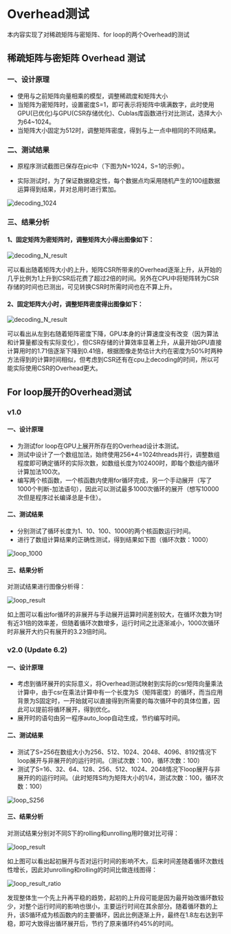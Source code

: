 # Overhead测试

本内容实现了对稀疏矩阵与密矩阵、for loop的两个Overhead的测试

## 稀疏矩阵与密矩阵 Overhead 测试

### 一、设计原理

- 使用与之前矩阵向量相乘的模型，调整稀疏度和矩阵大小
- 当矩阵为密矩阵时，设置密度S=1，即可表示将矩阵中填满数字，此时使用GPU(已优化)与GPU(CSR存储优化)、Cublas库函数进行对比测试，选择大小为64~1024。
- 当矩阵大小固定为512时，调整矩阵密度，得到与上一点中相同的不同结果。

### 二、测试结果

* 原程序测试截图已保存在pic中（下图为N=1024，S=1的示例）。

* 实际测试时，为了保证数据稳定性，每个数据点均采用随机产生的100组数据运算得到结果，并对总用时进行累加。

![decoding_1024](pic/decoding_1024.png)

### 三、结果分析

#### 1、固定矩阵为密矩阵时，调整矩阵大小得出图像如下：

![decoding_N_result](pic/decoding_N_result.png)

可以看出随着矩阵大小的上升，矩阵CSR所带来的Overhead逐渐上升，从开始的几乎比例为1上升到CSR后花费了超过2倍的时间。另外在CPU中将矩阵转为CSR存储的时间也已测出，可见转换CSR时所需时间也在不算上升。

#### 2、固定矩阵大小时，调整矩阵密度得出图像如下：

![decoding_N_result](pic/decoding_S_result.png)

可以看出从左到右随着矩阵密度下降，GPU本身的计算速度没有改变（因为算法和计算量都没有实际变化），但CSR存储的计算效率显著上升，从最开始GPU直接计算用时的1.71倍逐渐下降到0.41倍，根据图像走势估计大约在密度为50%时两种方法得到的计算时间相似，但考虑到CSR还有在cpu上decoding的时间，所以可能实际使用CSR的Overhead更大。

## For loop展开的Overhead测试

### v1.0

#### 一、设计原理

* 为测试for loop在GPU上展开所存在的Overhead设计本测试。
* 测试中设计了一个数组加法，始终使用256*4=1024threads并行，调整数组程度即可确定循环的实际次数，如数组长度为102400时，即每个数组内循环计算加法100次。
* 编写两个核函数，一个核函数内使用for循环完成，另一个手动展开（写了1000个判断-加法语句），因此可以测试最多1000次循环的展开（想写10000次但是程序过长编译总是卡住）。

#### 二、测试结果

* 分别测试了循环长度为1、10、100、1000的两个核函数运行时间。
* 进行了数组计算结果的正确性测试，得到结果如下图（循环次数：1000）

![loop_1000](pic/loop/v1.0/loop_1000.png)

#### 三、结果分析

对测试结果进行图像分析得：

![loop_result](pic/loop/v1.0/loop_result.png)

如上图可以看出for循环的非展开与手动展开运算时间差别较大，在循环次数为1时有近31倍的效率差，但随着循环次数增多，运行时间之比逐渐减小，1000次循环时非展开大约只有展开的3.23倍时间。

### v2.0 (Update 6.2)

#### 一、设计原理

- 考虑到循环展开的实际意义，将Overhead测试映射到实际的csr矩阵向量乘法计算中，由于csr在乘法计算中有一个长度为S（矩阵密度）的循环，而当应用背景为S固定时，一开始就可以直接得到所需要的每次循环中的具体位置，因此可以提前将循环展开，得到优化。
- 展开时的语句由另一程序auto_loop自动生成，节约编写时间。

#### 二、测试结果

- 测试了S=256在数组大小为256、512、1024、2048、4096、8192情况下loop展开与非展开的的运行时间。（测试次数：100，循环次数：100）
- 测试了S=16、32、64、128、256、512、1024、2048情况下loop展开与非展开的的运行时间。（此时矩阵S均为矩阵大小的1/4，测试次数：100，循环次数：100）

![loop_S256](pic/loop/v2.0/loop_S256.png)

#### 三、结果分析

对测试结果分别对不同S下的rolling和unrolling用时做对比可得：

![loop_result](pic/loop/v2.0/loop_result.png)

如上图可以看出起初展开与否对运行时间的影响不大，后来时间差随着循环次数线性增长，因此对unrolling和rolling的时间比做连线图得：

![loop_result_ratio](pic/loop/v2.0/loop_result_ratio.png)

发现整体生一个先上升再平稳的趋势，起初的上升段可能是因为最开始改循环数较少，对整个运行时间的影响也很小，主要运行时间在其余部分。随着循环数的上升，该S循环成为核函数内的主要循环，因此比例逐渐上升，最终在1.8左右达到平稳，即可大致得出循环展开后，节约了原来循环约45%的时间。
